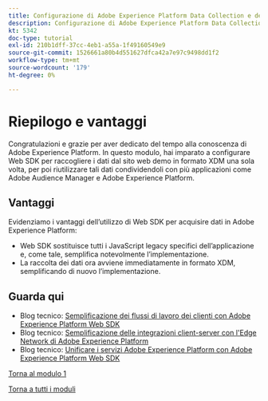 ```yaml
---
title: Configurazione di Adobe Experience Platform Data Collection e dell’estensione Web SDK - Riepilogo
description: Configurazione di Adobe Experience Platform Data Collection e dell’estensione Web SDK - Riepilogo
kt: 5342
doc-type: tutorial
exl-id: 210b1dff-37cc-4eb1-a55a-1f49160549e9
source-git-commit: 1526661a80b4d551627dfca42a7e97c9498dd1f2
workflow-type: tm+mt
source-wordcount: '179'
ht-degree: 0%

---
```


# Riepilogo e vantaggi

Congratulazioni e grazie per aver dedicato del tempo alla conoscenza di Adobe Experience Platform.
In questo modulo, hai imparato a configurare Web SDK per raccogliere i dati dal sito web demo in formato XDM una sola volta, per poi riutilizzare tali dati condividendoli con più applicazioni come Adobe Audience Manager e Adobe Experience Platform.

## Vantaggi

Evidenziamo i vantaggi dell’utilizzo di Web SDK per acquisire dati in Adobe Experience Platform:

- Web SDK sostituisce tutti i JavaScript legacy specifici dell’applicazione e, come tale, semplifica notevolmente l’implementazione.
- La raccolta dei dati ora avviene immediatamente in formato XDM, semplificando di nuovo l’implementazione.

## Guarda qui

- Blog tecnico: [Semplificazione dei flussi di lavoro dei clienti con Adobe Experience Platform Web SDK](https://medium.com/adobetech/simplifying-customer-workflows-with-adobe-experience-platform-web-sdk-4e54fe134f4a)
- Blog tecnico: [Semplificazione delle integrazioni client-server con l&#39;Edge Network di Adobe Experience Platform](https://medium.com/adobetech/streamlining-client-server-integrations-with-adobe-experience-platform-experience-edge-1caaef887172)
- Blog tecnico: [Unificare i servizi Adobe Experience Platform con Adobe Experience Platform Web SDK](https://medium.com/adobetech/unify-your-adobe-experience-platform-services-with-adobe-experience-platform-web-sdk-75cf6851a9fc)

[Torna al modulo 1](./data-ingestion-launch-web-sdk.md)

[Torna a tutti i moduli](../../../overview.md)
